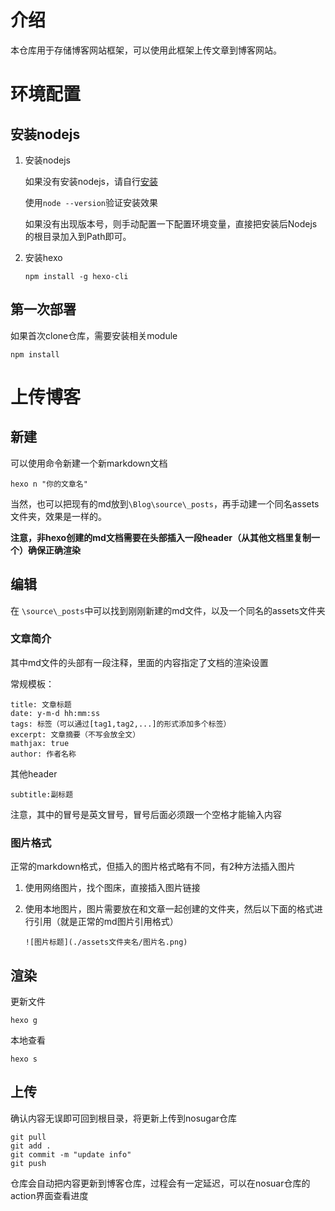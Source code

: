 # 介绍

本仓库用于存储博客网站框架，可以使用此框架上传文章到博客网站。

# 环境配置

## 安装nodejs

1. 安装nodejs

   如果没有安装nodejs，请自行[安装](https://nodejs.org/en/download)

   使用`node --version`验证安装效果

   如果没有出现版本号，则手动配置一下配置环境变量，直接把安装后Nodejs的根目录加入到Path即可。

2. 安装hexo

   ```
   npm install -g hexo-cli 
   ```

## 第一次部署

如果首次clone仓库，需要安装相关module

```
npm install
```



# 上传博客

## 新建

可以使用命令新建一个新markdown文档

```
hexo n "你的文章名"
```

当然，也可以把现有的md放到`\Blog\source\_posts`，再手动建一个同名assets文件夹，效果是一样的。

**注意，非hexo创建的md文档需要在头部插入一段header（从其他文档里复制一个）确保正确渲染**

## 编辑

在 `\source\_posts`中可以找到刚刚新建的md文件，以及一个同名的assets文件夹

### 文章简介

其中md文件的头部有一段注释，里面的内容指定了文档的渲染设置

常规模板：

```
title: 文章标题
date: y-m-d hh:mm:ss
tags: 标签（可以通过[tag1,tag2,...]的形式添加多个标签）
excerpt: 文章摘要（不写会放全文）
mathjax: true
author: 作者名称
```

其他header

```
subtitle:副标题
```



注意，其中的冒号是英文冒号，冒号后面必须跟一个空格才能输入内容



### 图片格式

正常的markdown格式，但插入的图片格式略有不同，有2种方法插入图片

1. 使用网络图片，找个图床，直接插入图片链接

2. 使用本地图片，图片需要放在和文章一起创建的文件夹，然后以下面的格式进行引用（就是正常的md图片引用格式）

   ```
   ![图片标题](./assets文件夹名/图片名.png)
   ```



## 渲染

更新文件

```
hexo g
```



本地查看

```
hexo s
```



## 上传

确认内容无误即可回到根目录，将更新上传到nosugar仓库

```
git pull
git add .
git commit -m "update info"
git push
```

仓库会自动把内容更新到博客仓库，过程会有一定延迟，可以在nosuar仓库的action界面查看进度
